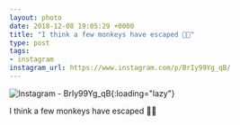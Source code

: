 ```yaml
---
layout: photo
date: 2018-12-08 19:05:29 +0000
title: "I think a few monkeys have escaped 🤣😂"
type: post
tags:
- instagram
instagram_url: https://www.instagram.com/p/BrIy99Yg_qB/
---
```


![Instagram - BrIy99Yg_qB](https://colinseymour.co.uk/img/BrIy99Yg_qB.jpg){:loading="lazy"}

I think a few monkeys have escaped 🤣😂
